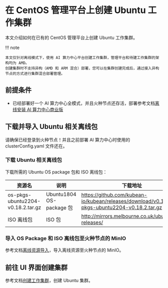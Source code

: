 # 在 CentOS 管理平台上创建 Ubuntu 工作集群

本文介绍如何在已有的 CentOS 管理平台上创建 Ubuntu 工作集群。

!!! note

    本文仅针对离线模式下，使用 AI 算力中心平台创建工作集群，管理平台和待建工作集群的架构均为 AMD。
    创建集群时不支持异构（AMD 和 ARM 混合）部署，您可以在集群创建完成后，通过接入异构节点的方式进行集群混合部署管理。

## 前提条件

- 已经部署好一个 AI 算力中心全模式，并且火种节点还存活，部署参考文档[离线安装 AI 算力中心商业版](../../install/commercial/start-install.md)

## 下载并导入 Ubuntu 相关离线包

请确保已经登录到火种节点！并且之前部署 AI 算力中心时使用的 clusterConfig.yaml 文件还在。

### 下载 Ubuntu 相关离线包

下载所需的 Ubuntu OS package 包和 ISO 离线包：

| 资源名 | 说明 | 下载地址 |
| ----- | --- | ------- |
| os-pkgs-ubuntu2204-v0.18.2.tar.gz | Ubuntu1804 OS-package 包 | https://github.com/kubean-io/kubean/releases/download/v0.18.2/os-pkgs-ubuntu2204-v0.18.2.tar.gz |
| ISO 离线包 | ISO 包 | http://mirrors.melbourne.co.uk/ubuntu-releases/ |

### 导入 OS Package 和 ISO 离线包至火种节点的 MinIO

参考文档[离线资源导入](../../install/import.md#_5)，导入离线资源至火种节点的 MinIO。

## 前往 UI 界面创建集群

参考文档[创建工作集群](../clusters/create-cluster.md)，创建 Ubuntu 集群。
